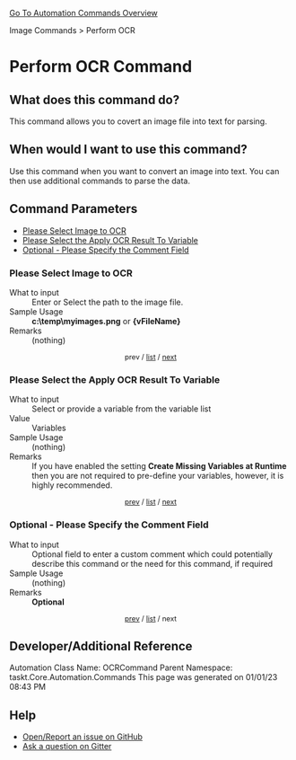 <!--TITLE: Perform OCR Command -->
<!-- SUBTITLE: a command in the Image Commands group. -->
[Go To Automation Commands Overview](/automation-commands.md)


Image Commands &gt; Perform OCR


# Perform OCR Command


## What does this command do?
This command allows you to covert an image file into text for parsing.


## When would I want to use this command?
Use this command when you want to convert an image into text.  You can then use additional commands to parse the data.


<a id="param_list"></a>
## Command Parameters
- [Please Select Image to OCR](#param_0)
- [Please Select the Apply OCR Result To Variable](#param_1)
- [Optional - Please Specify the Comment Field](#param_2)


<a id="param_0"></a>
### Please Select Image to OCR


<dl>
<dt>What to input</dt><dd>Enter or Select the path to the image file.</dd>
<dt>Sample Usage</dt><dd><strong>c:\temp\myimages.png</strong> or <strong>{vFileName}</strong></dd>
<dt>Remarks</dt><dd>(nothing)</dd>
</dl>




<div style="font-size: 90%; text-align: center">


prev / [list](#param_list) / [next](#param_1)


</div>


<a id="param_1"></a>
### Please Select the Apply OCR Result To Variable


<dl>
<dt>What to input</dt><dd>Select or provide a variable from the variable list</dd>
<dt>Value</dt><dd>Variables</dd>
<dt>Sample Usage</dt><dd>(nothing)</dd>
<dt>Remarks</dt><dd>If you have enabled the setting <strong>Create Missing Variables at Runtime</strong> then you are not required to pre-define your variables, however, it is highly recommended.</dd>
</dl>




<div style="font-size: 90%; text-align: center">


[prev](#param_1) / [list](#param_list) / [next](#param_2)


</div>


<a id="param_2"></a>
### Optional - Please Specify the Comment Field


<dl>
<dt>What to input</dt><dd>Optional field to enter a custom comment which could potentially describe this command or the need for this command, if required</dd>
<dt>Sample Usage</dt><dd>(nothing)</dd>
<dt>Remarks</dt><dd><strong>Optional</strong><br></dd>
</dl>




<div style="font-size: 90%; text-align: center">


[prev](#param_2) / [list](#param_list) / next


</div>


## Developer/Additional Reference
Automation Class Name: OCRCommand
Parent Namespace: taskt.Core.Automation.Commands
This page was generated on 01/01/23 08:43 PM


## Help
- [Open/Report an issue on GitHub](https://github.com/rcktrncn/taskt/issues/new)
- [Ask a question on Gitter](https://gitter.im/taskt-rpa/Lobby)
